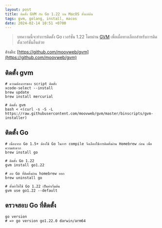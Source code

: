 ```yaml
---
layout: post
title: ติดตั้ง GVM กับ Go 1.22 บน MacOS ตั้งแต่ต้น
tags: gvm, golang, install, macos
date: 2024-02-14 10:51 +0700
---
```

> บทความนี้จะทำการติดตั้ง Go เวอร์ชั่น 1.22 โดยผ่าน [GVM](https://github.com/moovweb/gvm) เพื่อเผื่อทางเลือกสำหรับการติดตั้งเวอร์ชั่นอื่นด้วย

อ้างอิง: [https://github.com/moovweb/gvm](https://github.com/moovweb/gvm)

## ติดตั้ง gvm 
```shell
# ความต้องการของ script ติดตั้ง
xcode-select --install
brew update
brew install mercurial

# ติดตั้ง gvm
bash < <(curl -s -S -L https://raw.githubusercontent.com/moovweb/gvm/master/binscripts/gvm-installer)
```

## ติดตั้ง Go
```shell
# เนื่องจาก Go 1.5+ ต้องใช้ Go ในการ compile จึงเลือกใช้การติดตั้งผ่าน Homebrew ก่อน เพื่อความสะดวก
brew install go

# ติดตั้ง Go 1.22
gvm install go1.22

# ลบ Go ที่ติดตั้งผ่าน homebrew ออก
brew uninstall go

# ตั้งค่าให้ใช้ Go 1.22 เป็นค่าเริ่มต้น
gvm use go1.22 --default
```

## ตรวจสอบ Go ที่ติดตั้ง
```shell
go version
# => go version go1.22.0 darwin/arm64
```

